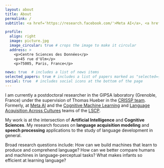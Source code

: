```yaml
---
layout: about
title: About
permalink: /
subtitle: <a href='https://research.facebook.com/'>Meta AI</a>, <a href='https://lscp.dec.ens.fr/en'>Ecole Normale Supérieure</a>

profile:
  align: right
  image: picture.jpg
  image_circular: true # crops the image to make it circular
  address: >
    <p>Centre Sciences des Données</p>
    <p>45 rue d'Ulm</p>
    <p>75005, Paris, France</p>

news: true  # includes a list of news items
selected_papers: true # includes a list of papers marked as "selected={true}"
social: true  # includes social icons at the bottom of the page
---
```


I am currently a postdoctoral researcher in the GIPSA laboratory (Grenoble, France) under the supervision of Thomas Hueber in the [CRISSP team](https://www.gipsa-lab.grenoble-inp.fr/en/team/crissp).
Formerly, at [Meta AI](https://research.facebook.com/) and the [Cognitive Machine Learning](http://www.lscp.net/persons/dupoux/bootphon/index.html) and [Language Acquisition Across Cultures](https://lscp.dec.ens.fr/en/research/teams-lscp/language-acquisition-across-cultures) teams of the [LSCP](https://lscp.dec.ens.fr/en).

My work is at the intersection of **Artificial Intelligence** and **Cognitive Sciences**. My research focuses on **language acquisition modeling** and **speech processing** applications to the study of language development in general.

Broad research questions include: How can we build machines that learn to produce and comprehend language? How can we better compare humans and machines in language-perceptual tasks? What makes infants so efficient at learning language?